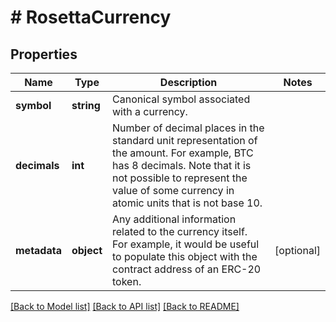 # # RosettaCurrency

## Properties

Name | Type | Description | Notes
------------ | ------------- | ------------- | -------------
**symbol** | **string** | Canonical symbol associated with a currency. |
**decimals** | **int** | Number of decimal places in the standard unit representation of the amount. For example, BTC has 8 decimals. Note that it is not possible to represent the value of some currency in atomic units that is not base 10. |
**metadata** | **object** | Any additional information related to the currency itself. For example, it would be useful to populate this object with the contract address of an ERC-20 token. | [optional]

[[Back to Model list]](../../README.md#models) [[Back to API list]](../../README.md#endpoints) [[Back to README]](../../README.md)
